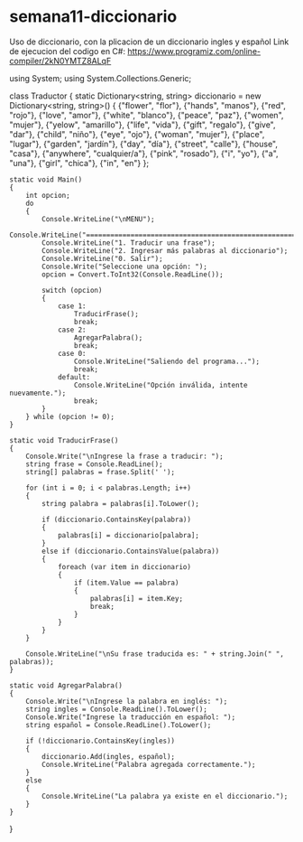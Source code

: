 # semana11-diccionario
Uso de diccionario, con la plicacion de un diccionario ingles y español
Link de ejecucion del codigo en C#: https://www.programiz.com/online-compiler/2kN0YMTZ8ALqF

using System;
using System.Collections.Generic;

class Traductor
{
    static Dictionary<string, string> diccionario = new Dictionary<string, string>()
    {
        {"flower", "flor"}, {"hands", "manos"}, {"red", "rojo"}, {"love", "amor"},
        {"white", "blanco"}, {"peace", "paz"}, {"women", "mujer"}, {"yelow", "amarillo"},
        {"life", "vida"}, {"gift", "regalo"}, {"give", "dar"}, {"child", "niño"},
        {"eye", "ojo"}, {"woman", "mujer"}, {"place", "lugar"}, {"garden", "jardín"},
        {"day", "día"}, {"street", "calle"}, {"house", "casa"}, {"anywhere", "cualquier/a"},
        {"pink", "rosado"}, {"i", "yo"}, {"a", "una"}, {"girl", "chica"}, {"in", "en"}
    };

    static void Main()
    {
        int opcion;
        do
        {
            Console.WriteLine("\nMENU");
            Console.WriteLine("=======================================================");
            Console.WriteLine("1. Traducir una frase");
            Console.WriteLine("2. Ingresar más palabras al diccionario");
            Console.WriteLine("0. Salir");
            Console.Write("Seleccione una opción: ");
            opcion = Convert.ToInt32(Console.ReadLine());

            switch (opcion)
            {
                case 1:
                    TraducirFrase();
                    break;
                case 2:
                    AgregarPalabra();
                    break;
                case 0:
                    Console.WriteLine("Saliendo del programa...");
                    break;
                default:
                    Console.WriteLine("Opción inválida, intente nuevamente.");
                    break;
            }
        } while (opcion != 0);
    }

    static void TraducirFrase()
    {
        Console.Write("\nIngrese la frase a traducir: ");
        string frase = Console.ReadLine();
        string[] palabras = frase.Split(' ');

        for (int i = 0; i < palabras.Length; i++)
        {
            string palabra = palabras[i].ToLower();

            if (diccionario.ContainsKey(palabra))
            {
                palabras[i] = diccionario[palabra];
            }
            else if (diccionario.ContainsValue(palabra))
            {
                foreach (var item in diccionario)
                {
                    if (item.Value == palabra)
                    {
                        palabras[i] = item.Key;
                        break;
                    }
                }
            }
        }

        Console.WriteLine("\nSu frase traducida es: " + string.Join(" ", palabras));
    }

    static void AgregarPalabra()
    {
        Console.Write("\nIngrese la palabra en inglés: ");
        string ingles = Console.ReadLine().ToLower();
        Console.Write("Ingrese la traducción en español: ");
        string español = Console.ReadLine().ToLower();

        if (!diccionario.ContainsKey(ingles))
        {
            diccionario.Add(ingles, español);
            Console.WriteLine("Palabra agregada correctamente.");
        }
        else
        {
            Console.WriteLine("La palabra ya existe en el diccionario.");
        }
    }
}
